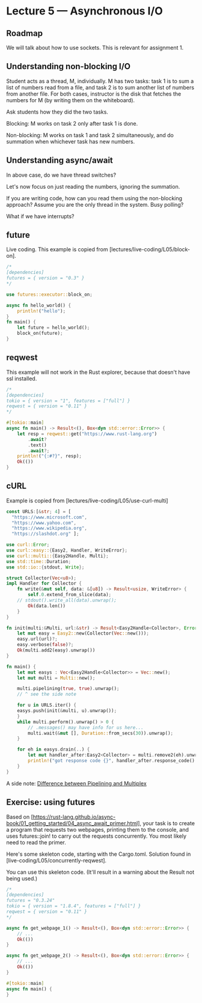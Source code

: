# Lecture 5 — Asynchronous I/O

## Roadmap

We will talk about how to use sockets. This is relevant for assignment 1.

## Understanding non-blocking I/O

Student acts as a thread, M, individually. M has two tasks: task 1 is to sum a
list of numbers read from a file, and task 2 is to sum another list of numbers
from another file. For both cases, instructor is the disk that fetches the
numbers for M (by writing them on the whiteboard).

Ask students how they did the two tasks.

Blocking: M works on task 2 only after task 1 is done.

Non-blocking: M works on task 1 and task 2 simultaneously, and do summation when
whichever task has new numbers.

## Understanding async/await

In above case, do we have thread switches?

Let's now focus on just reading the numbers, ignoring the summation.

If you are writing code, how can you read them using the non-blocking approach?
Assume you are the only thread in the system. Busy polling?

What if we have interrupts?

## future

Live coding. This example is copied from [lectures/live-coding/L05/block-on].

```rust
/*
[dependencies]
futures = { version = "0.3" }
*/

use futures::executor::block_on;

async fn hello_world() {
    println!("hello");
}
fn main() {
    let future = hello_world();
    block_on(future);
}
```

## reqwest

This example will not work in the Rust explorer, because that doesn't have ssl
installed.

```rust
/*
[dependencies]
tokio = { version = "1", features = ["full"] }
reqwest = { version = "0.11" }
*/

#[tokio::main]
async fn main() -> Result<(), Box<dyn std::error::Error>> {
    let resp = reqwest::get("https://www.rust-lang.org")
        .await?
        .text()
        .await?;
    println!("{:#?}", resp);
    Ok(())
}
```

## cURL

Example is copied from [lectures/live-coding/L05/use-curl-multi]

```rust
const URLS:[&str; 4] = [
  "https://www.microsoft.com",
  "https://www.yahoo.com",
  "https://www.wikipedia.org",
  "https://slashdot.org" ];

use curl::Error;
use curl::easy::{Easy2, Handler, WriteError};
use curl::multi::{Easy2Handle, Multi};
use std::time::Duration;
use std::io::{stdout, Write};

struct Collector(Vec<u8>);
impl Handler for Collector {
    fn write(&mut self, data: &[u8]) -> Result<usize, WriteError> {
        self.0.extend_from_slice(data);
	// stdout().write_all(data).unwrap();
        Ok(data.len())
    }
}

fn init(multi:&Multi, url:&str) -> Result<Easy2Handle<Collector>, Error> {
    let mut easy = Easy2::new(Collector(Vec::new()));
    easy.url(url)?;
    easy.verbose(false)?;
    Ok(multi.add2(easy).unwrap())
}

fn main() {
    let mut easys : Vec<Easy2Handle<Collector>> = Vec::new();
    let mut multi = Multi::new();

    multi.pipelining(true, true).unwrap();
    // ^ see the side note

    for u in URLS.iter() {
	easys.push(init(&multi, u).unwrap());
    }
    while multi.perform().unwrap() > 0 {
	    // .messages() may have info for us here...
        multi.wait(&mut [], Duration::from_secs(30)).unwrap();
    }

    for eh in easys.drain(..) {
    	let mut handler_after:Easy2<Collector> = multi.remove2(eh).unwrap();
        println!("got response code {}", handler_after.response_code().unwrap());
    }
}
```

A side note: [Difference between Pipelining and
Multiplex](https://stackoverflow.com/questions/34478967/what-is-the-difference-between-http-1-1-pipelining-and-http-2-multiplexing#:~:text=HTTP%2F1.1%20with%20pipelining%3A%20Each%20HTTP%20request%20over%20the,waiting%20for%20the%20previous%20response%20to%20come%20back.)

## Exercise: using futures

Based on
[https://rust-lang.github.io/async-book/01_getting_started/04_async_await_primer.html],
your task is to create a program that requests two webpages, printing them to
the console, and uses futures::join! to carry out the requests concurrently. You
most likely need to read the primer.

Here's some skeleton code, starting with the Cargo.toml. Solution found in
[live-coding/L05/concurrently-reqwest].

You can use this skeleton code. (It'll result in a warning about the Result not
being used.)

```rust
/*
[dependencies]
futures = "0.3.24"
tokio = { version = "1.8.4", features = ["full"] }
reqwest = { version = "0.11" }
*/

async fn get_webpage_1() -> Result<(), Box<dyn std::error::Error>> {
    // ...
    Ok(())
}

async fn get_webpage_2() -> Result<(), Box<dyn std::error::Error>> {
    // ...
    Ok(())
}

#[tokio::main]
async fn main() {
}
```
